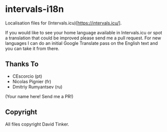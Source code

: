 # intervals-i18n

Localisation files for (Intervals.icu)[https://intervals.icu/].

If you would like to see your home language available in Intervals.icu or spot a translation that could be improved
please send me a pull request. For new languages I can do an initial Google Translate pass on the English text and
you can take it from there.

## Thanks To

- CEscorcio (pt)
- Nicolas Pignier (fr)
- Dmitriy Rumyantsev (ru)
 
(Your name here! Send me a PR!)

## Copyright

All files copyright David Tinker.
